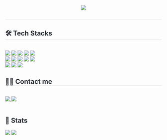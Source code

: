 
<div align= "center">
   <img src="https://capsule-render.vercel.app/api?type=transparent&color=gradient&height=120&text=LoveSuga%20Code%20History&animation=fadeIn&fontColor=87CEFA&fontSize=60" />
   </div>
   <div style="text-align: left;"> 
   <h2 style="border-bottom: 1px solid #d8dee4; color: #282d33;">  </h2>  
   <div style="font-weight: 700; font-size: 15px; text-align: left; color: #282d33;">  </div> 
   </div>
   <div style="text-align: left;">
   <h2 style="border-bottom: 1px solid #d8dee4; color: #282d33;"> 🛠️ Tech Stacks </h2> <br> 
   <div style="margin: ; text-align: left;" "text-align: left;">
         <img src="https://img.shields.io/badge/HTML5-E34F26?style=for-the-badge&logo=html5&logoColor=white">
         <img src="https://img.shields.io/badge/CSS3-1572B6?style=for-the-badge&logo=css3&logoColor=white">
         <img src="https://img.shields.io/badge/JavaScript-F7DF1E?style=for-the-badge&logo=JavaScript&logoColor=white">
         <img src="https://img.shields.io/badge/Node.js-43853D?style=for-the-badge&logo=node.js&logoColor=white">
         <img src="https://img.shields.io/badge/Github-181717?style=for-the-badge&logo=Github&logoColor=white">
                  <br/><img src="https://img.shields.io/badge/TypeScript-007ACC?style=for-the-badge&logo=typescript&logoColor=white">
         <img src="https://img.shields.io/badge/React-20232A?style=for-the-badge&logo=react&logoColor=61DAFB">
         <img src="https://img.shields.io/badge/React_Native-20232A?style=for-the-badge&logo=react&logoColor=61DAFB">
         <img src="https://img.shields.io/badge/Redux-593D88?style=for-the-badge&logo=redux&logoColor=white">
      <img src="https://img.shields.io/badge/iTerm2-000000?style=for-the-badge&logo=iterm2&logoColor=white">
       <br/>      <img src="https://img.shields.io/badge/Adobe%20Photoshop-31A8FF?logo=adobephotoshop&logoColor=fff&style=for-the-badge">
            <img src="https://img.shields.io/badge/Adobe%20Illustrator-FF9A00?logo=adobeillustrator&logoColor=fff&style=for-the-badge">
            <img src="	https://img.shields.io/badge/Adobe%20Premiere%20Pro-99F?logo=adobepremierepro&logoColor=fff&style=for-the-badge">
         </div>
   </div>
   <div style="text-align: left;">
   <h2 style="border-bottom: 1px solid #d8dee4; color: #282d33;"> 🧑‍💻 Contact me </h2> <br> 
   <div style="text-align: left;"> <a href=https://velog.io/@hktysh/posts> <img src="https://img.shields.io/badge/Velog-20C997?style=for-the-badge&logo=Velog&logoColor=white&link=https://velog.io/@hktysh/posts"> </a>
        <a href=mailto:hktysh@nextrunners.co.kr> <img src="https://img.shields.io/badge/Gmail-EA4335?style=for-the-badge&logo=Gmail&logoColor=white&link=mailto:hktysh@nextrunners.co.kr"> </a>
         </div>  <br> 
   <div style="text-align: left;">  </div> 
   </div>
   <div style="text-align: left;"> 
   <h2 style="border-bottom: 1px solid #; color: #282d33;"> 🏅 Stats </h2> 
       <div style="text-align: left;"> 
             <img src="https://github-readme-stats.vercel.app/api/top-langs/?username=YSH1214&layout=compact&hide=javascript,css,scss&langs_count=8"/>
<img src=https://github-readme-stats.vercel.app/api?username=YSH1214&show_icons=true
         /> </div> 
   </div>

